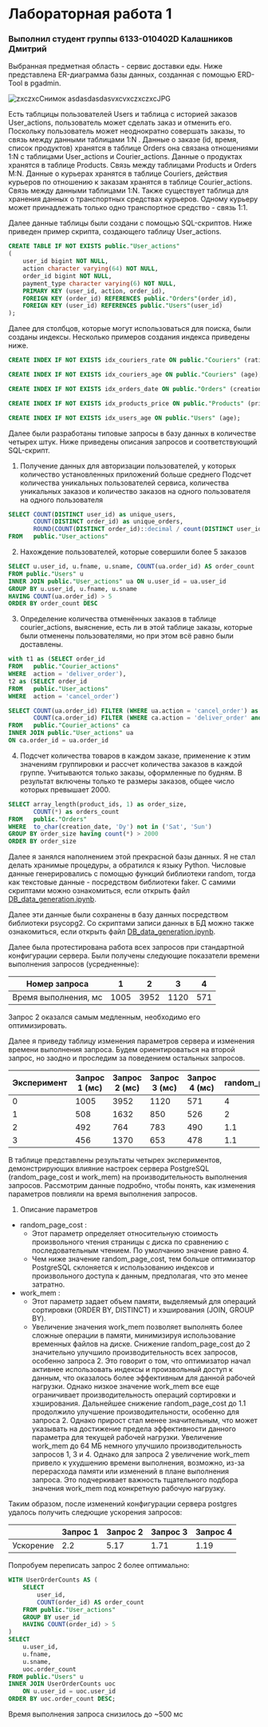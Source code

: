 # Лабораторная работа 1
### Выполнил студент группы 6133-010402D Калашников Дмитрий
Выбранная предметная область - сервис доставки еды.
Ниже представлена ER-диаграмма базы данных, созданная с помощью ERD-Tool в pgadmin.

![zxczxcСнимок asdasdasdasvxcvxczxczxcJPG](https://github.com/user-attachments/assets/5f66e896-1850-405d-905d-a8d2a9669f4e)

Есть таблцицы пользователей Users и таблица с историей заказов User_actions, пользователь может сделать заказ и отменить его. Поскольку пользователь может неоднократно совершать заказы, то связь между данными таблицами 1:N . Данные о заказе (id, время, список продуктов) хранятся в таблице Orders она связана отношениями 1:N с таблицами User_actions и Courier_actions. Данные о продуктах хранятся в таблице Products. Связь между таблицами Products и Orders M:N. Данные о курьерах хранятся в таблице Couriers, действия курьеров по отношению к заказам хранятся в таблице Courier_actions. Связь между данными таблицами 1:N. Также существует таблица для хранения данных о транспортных средствах курьеров. Одному курьеру может принадлежать только одно транспортное средство - связь 1:1.

Далее данные таблицы были создани с помощью SQL-скриптов. Ниже приведен пример скрипта, создающего таблицу User_actions.
```sql
CREATE TABLE IF NOT EXISTS public."User_actions"
(
    user_id bigint NOT NULL,
    action character varying(64) NOT NULL,
    order_id bigint NOT NULL,
    payment_type character varying(6) NOT NULL,
    PRIMARY KEY (user_id, action, order_id),
	FOREIGN KEY (order_id) REFERENCES public."Orders"(order_id),
	FOREIGN KEY (user_id) REFERENCES public."Users"(user_id)
);
```
Далее для столбцов, которые могут использоваться для поиска, были созданы индексы. Несколько примеров создания индекса приведены ниже.
```sql
CREATE INDEX IF NOT EXISTS idx_couriers_rate ON public."Couriers" (rating);

CREATE INDEX IF NOT EXISTS idx_couriers_age ON public."Couriers" (age);

CREATE INDEX IF NOT EXISTS idx_orders_date ON public."Orders" (creation_date);

CREATE INDEX IF NOT EXISTS idx_products_price ON public."Products" (price);

CREATE INDEX IF NOT EXISTS idx_users_age ON public."Users" (age);
```
Далее были разработаны типовые запросы в базу данных в количестве четырех штук. Ниже приведены описания запросов и соответствующий SQL-скрипт.

1. Получение данных для авторизации пользователей, у которых количество установленных  приложений больше среднего Подсчет количества уникальных пользователей сервиса, 
количества уникальных заказов и количество заказов на одного пользователя на одного пользователя
```sql
SELECT COUNT(DISTINCT user_id) as unique_users,
       COUNT(DISTINCT order_id) as unique_orders,
       ROUND(COUNT(DISTINCT order_id)::decimal / count(DISTINCT user_id), 2) as orders_per_user
FROM   public."User_actions"
```
2. Нахождение пользователей, которые совершили более 5 заказов
```sql
SELECT u.user_id, u.fname, u.sname, COUNT(ua.order_id) AS order_count
FROM public."Users" u
INNER JOIN public."User_actions" ua ON u.user_id = ua.user_id
GROUP BY u.user_id, u.fname, u.sname
HAVING COUNT(ua.order_id) > 5
ORDER BY order_count DESC
```
3. Определение количества отменённых заказов в таблице courier_actions, выяснение, есть ли в этой таблице заказы, которые были отменены пользователями, но при этом всё равно были доставлены.
```sql
with t1 as (SELECT order_id
FROM   public."Courier_actions"
WHERE  action = 'deliver_order'),
t2 as (SELECT order_id
FROM   public."User_actions"
WHERE  action = 'cancel_order')

SELECT COUNT(ua.order_id) FILTER (WHERE ua.action = 'cancel_order') as orders_canceled,
       COUNT(ca.order_id) FILTER (WHERE ca.action = 'deliver_order' and ua.action = 'cancel_order') as orders_canceled_and_delivered
FROM   public."Courier_actions" ca
INNER JOIN public."User_actions" ua
ON ca.order_id = ua.order_id
```
4. Подсчет количества товаров в каждом заказе, применение к этим значениям группировки и рассчет количества заказов в каждой группе. Учитываются только заказы, оформленные по будням. В результат включены только те размеры заказов, общее число которых превышает 2000. 
```sql
SELECT array_length(product_ids, 1) as order_size,
       COUNT(*) as orders_count
FROM   public."Orders"
WHERE  to_char(creation_date, 'Dy') not in ('Sat', 'Sun')
GROUP BY order_size having count(*) > 2000
ORDER BY order_size
```

Далее я занялся наполнением этой прекрасной базы данных. Я не стал делать хранимые процедуры, а обратился к языку Python. Числовые данные генерировались с помощью функций библиотеки random, тогда как текстовые данные - посредством библиотеки faker. С самими скриптами можно ознакомиться, если открыть файл [DB_data_generation.ipynb]().

Далее эти данные были сохранены в базу данных посредством библиотеки psycopg2. Со скриптами записи данных в БД можно также ознакомиться, если открыть файл [DB_data_generation.ipynb]().

Далее была протестирована работа всех запросов при стандартной конфигурации сервера. Были получены следующие показатели времени выполнения запросов (усредненные):

|Номер запроса|1|2|3|4|
|-------------|-|-|-|-|
|Время выполнения, мс|1005|3952|1120|571|

Запрос 2 оказался самым медленным, необходимо его оптимизировать.

Далее я приведу таблицу изменения параметров сервера и изменения времени выполнения запроса. Будем ориентироваться на второй запрос, но заодно и проследим за поведением остальных запросов.

|Эксперимент|Запрос 1 (мс)|Запрос 2 (мс)|Запрос 3 (мс)|Запрос 4 (мс)|random_page_cost|work_mem (Мб)|
|-----------|--------|--------|--------|--------|----------------|------------------|
|0|1005|3952|1120|571|4|4|
|1|508|1632|850|526|2|4|
|2|492|764|783|490|1.1|4|
|3|456|1370|653|478|1.1|64|

В таблице представлены результаты четырех экспериментов, демонстрирующих влияние настроек сервера PostgreSQL (random_page_cost и work_mem) на производительность выполнения запросов. Рассмотрим данные подробно, чтобы понять, как изменения параметров повлияли на время выполнения запросов.

1. Описание параметров
- random_page_cost :
  - Этот параметр определяет относительную стоимость произвольного чтения страницы с диска по сравнению с последовательным чтением. По умолчанию значение равно 4.
  - Чем ниже значение random_page_cost, тем больше оптимизатор PostgreSQL склоняется к использованию индексов и произвольного доступа к данным, предполагая, что это менее затратно.
- work_mem :
  - Этот параметр задает объем памяти, выделяемый для операций сортировки (ORDER BY, DISTINCT) и хэширования (JOIN, GROUP BY).
  - Увеличение значения work_mem позволяет выполнять более сложные операции в памяти, минимизируя использование временных файлов на диске.
Снижение random_page_cost до 2 значительно улучшило производительность всех запросов, особенно запроса 2. Это говорит о том, что оптимизатор начал активнее использовать индексы и произвольный доступ к данным, что оказалось более эффективным для данной рабочей нагрузки. Однако низкое значение work_mem все еще ограничивает производительность операций сортировки и хэширования.
Дальнейшее снижение random_page_cost до 1.1 продолжило улучшение производительности, особенно для запроса 2. Однако прирост стал менее значительным, что может указывать на достижение предела эффективности данного параметра для текущей рабочей нагрузки. 
Увеличение work_mem до 64 МБ немного улучшило производительность запросов 1, 3 и 4. Однако для запроса 2 увеличение work_mem привело к ухудшению времени выполнения, возможно, из-за перерасхода памяти или изменений в плане выполнения запроса. Это подчеркивает важность тщательного подбора значения work_mem под конкретную рабочую нагрузку.

Таким образом, после изменений конфигурации сервера postgres удалось получить следющие ускорения запросов:

||Запрос 1|Запрос 2|Запрос 3|Запрос 4|
|-----------|--------|--------|--------|--------|
|Ускорение|2.2|5.17|1.71|1.19|

Попробуем переписать запрос 2 более оптимально:
```sql
WITH UserOrderCounts AS (
    SELECT 
        user_id,
        COUNT(order_id) AS order_count
    FROM public."User_actions"
    GROUP BY user_id
    HAVING COUNT(order_id) > 5
)
SELECT 
    u.user_id,
    u.fname,
    u.sname,
    uoc.order_count
FROM public."Users" u
INNER JOIN UserOrderCounts uoc 
    ON u.user_id = uoc.user_id
ORDER BY uoc.order_count DESC;
```
Время выполнения запроса снизилось до ~500 мс
